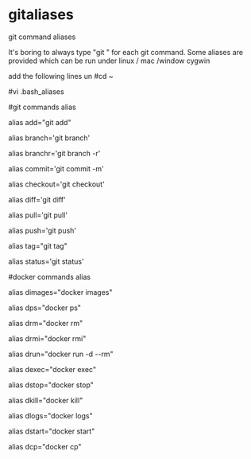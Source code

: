 # gitaliases
git command aliases

It's boring to always type "git " for each git command. Some aliases are provided which can be run under linux / mac /window cygwin

add the following lines un
#cd ~

#vi .bash_aliases 

#git commands alias

alias add="git add"

alias branch='git branch'

alias branchr='git branch -r'

alias commit='git commit -m'

alias checkout='git checkout'

alias diff='git diff'

alias pull='git pull'

alias push='git push'

alias tag="git tag"

alias status='git status'

#docker commands alias

alias dimages="docker images"

alias dps="docker ps"

alias drm="docker rm"

alias drmi="docker rmi"

alias drun="docker run -d --rm"

alias dexec="docker exec"

alias dstop="docker stop"

alias dkill="docker kill"

alias dlogs="docker logs"

alias dstart="docker start"

alias dcp="docker cp"

  
